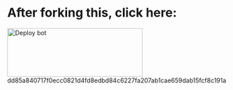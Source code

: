 # After forking this, click here:
<a href="https://raganork.ml/heroku-deploy" target="blank"><img align="center" src="https://i.imgur.com/6rs61MY.png" alt="Deploy bot" height="112" width="310" /></a>
dd85a840717f0ecc0821d4fd8edbd84c6227fa207ab1cae659dab15fcf8c191a
